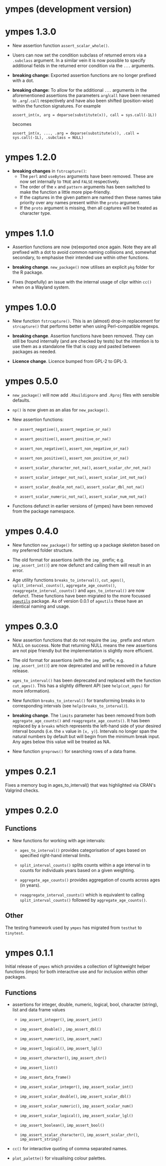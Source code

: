 # ympes (development version)

# ympes 1.3.0

- New assertion function `assert_scalar_whole()`.

- Users can now set the condition subclass of returned errors via a  `.subclass`
  argument. In a similar vein it is now possible to specify additional fields in
  the returned error condition via the `...` arguments.
  
- **breaking change:** Exported assertion functions are no longer prefixed with
  a dot.

- **breaking change:** To allow for the additional `...` arguments in the 
  aforementioned assertions the parameters `arg`/`call` have been renamed to
  `.arg`/`.call` respectively and have also been shifted (position-wise) within
  the function signatures. For example
  
  ```
  assert_int(x, arg = deparse(substitute(x)), call = sys.call(-1L))
  ```
  
  becomes
  
  ```
  assert_int(x, ..., .arg = deparse(substitute(x)), .call = sys.call(-1L), .subclass = NULL)
  ```

# ympes 1.2.0

- **breaking changes** in `fstrcapture()`:
    - The `perl` and `useBytes` arguments have been removed. These are now set
      internally to `TRUE` and `FALSE` respectively.
    - The order of the `x` and `pattern` arguments has been switched to make the
      function a little more pipe-friendly.
    - If the captures in the given pattern are named then these names take
      priority over any names present within the `proto` argument.
    - If the `proto` argument is missing, then all captures will be treated
      as character type.

# ympes 1.1.0

- Assertion functions are now (re)exported once again. Note they are all
  prefixed with a dot to avoid common naming collisions and, somewhat secondary,
  to emphasise their intended use within other functions.

- **breaking change**. `new_package()` now utilises an explicit `pkg` folder for
  the R package.
  
- Fixes (hopefully) an issue with the internal usage of clipr within `cc()` when
  on a Wayland system.

# ympes 1.0.0

- New function `fstrcapture()`. This is an (almost) drop-in replacement for
  `strcapture()` that performs better when using Perl-compatible regexps.

- **breaking change**. Assertion functions have been removed. They can still be
  found internally (and are checked by tests) but the intention is to use them
  as a standalone file that is copy and pasted between packages as needed.
  
- **Licence change**. Licence bumped from GPL-2 to GPL-3.

# ympes 0.5.0

- `new_package()` will now add `.Rbuildignore` and `.Rproj` files with sensible
  defaults.

- `np()` is now given as an alias for `new_package()`.

- New assertion functions:
    - `assert_negative()`, `assert_negative_or_na()`
    - `assert_positive()`, `assert_positive_or_na()`
    
    - `assert_non_negative()`, `assert_non_negative_or_na()`
    - `assert_non_positive()`, `assert_non_positive_or_na()`
    
    - `assert_scalar_character_not_na()`, `assert_scalar_chr_not_na()`
    - `assert_scalar_integer_not_na()`, `assert_scalar_int_not_na()`
    - `assert_scalar_double_not_na()`, `assert_scalar_dbl_not_na()`
    - `assert_scalar_numeric_not_na()`, `assert_scalar_num_not_na()`
    
- Functions defunct in earlier versions of {ympes} have been removed from the
  package namespace.
    

# ympes 0.4.0

- New function `new_package()` for setting up a package skeleton based on my
  preferred folder structure.

- The old format for assertions (with the `imp_` prefix;
  e.g. `imp_assert_int()`) are now defunct and calling them will result in an
  error.
  
- Age utility functions `breaks_to_interval()`, `cut_ages()`,
  `split_interval_counts()`, `aggregate_age_counts()`,
  `reaggregate_interval_counts()` and `ages_to_interval()` are now defunct.
  These functions have been migrated to the more focussed
  [`ageutils`](https://cran.r-project.org/package=ageutils) package. As of
  version 0.0.1 of `ageutils` these have an identical naming and usage.

# ympes 0.3.0

- New assertion functions that do not require the `imp_` prefix and return NULL
  on success. Note that returning NULL means the new assertions are not pipe
  friendly but the implementation is slightly more efficient.
  
- The old format for assertions (with the `imp_` prefix;
  e.g. `imp_assert_int()`) are now deprecated and will be removed in a future
  release.
  
- `ages_to_interval()` has been deprecated and replaced with the function
  `cut_ages()`. This has a slightly different API (see `help(cut_ages)` for
  more information).
  
- New function `breaks_to_interval()` for transforming breaks in to
  corresponding intervals (see `help(breaks_to_interval)`).
  
- **breaking change**. The `limits` parameter has been removed from both
  `aggregate_age_counts()` and `reaggregate_age_counts()`. It has been replaced
  by a `breaks` which represents the left-hand side of your desired interval
  bounds (i.e. the `x` value in `[x, y)`). Intervals no longer span the natural
  numbers by default but will begin from the minimum break input. Any ages
  below this value will be treated as NA.
   
- New function `greprows()` for searching rows of a data frame.

# ympes 0.2.1

Fixes a memory bug in ages_to_interval() that was highlighted via CRAN's
Valgrind checks.

# ympes 0.2.0

## Functions

- New functions for working with age intervals:

    - `ages_to_interval()` provides categorisation of ages based on specified
      right-hand interval limits.
      
    - `split_interval_counts()` splits counts within a age interval in to counts
      for individuals years based on a given weighting.
      
    - `aggregate_age_counts()` provides aggregation of counts across ages (in
      years).
    
    - `reaggregate_interval_counts()` which is equivalent to calling
      `split_interval_counts()` followed by `aggregate_age_counts()`.

## Other

The testing framework used by `ympes` has migrated from `testhat` to `tinytest`.

# ympes 0.1.1

Initial release of `ympes` which provides a collection of lightweight helper
functions (imps) for both interactive use and for inclusion within other
packages.

## Functions

- assertions for integer, double, numeric, logical, bool, character (string),
  list and data frame values
    
    - `imp_assert_integer()`, `imp_assert_int()`
    - `imp_assert_double()` , `imp_assert_dbl()`
    - `imp_assert_numeric()`, `imp_assert_num()`
    - `imp_assert_logical()`, `imp_assert_lgl()`
    - `imp_assert_character()`, `imp_assert_chr()`
    - `imp_assert_list()`
    - `imp_assert_data_frame()`
    
    - `imp_assert_scalar_integer()`, `imp_assert_scalar_int()`
    - `imp_assert_scalar_double()`, `imp_assert_scalar_dbl()`
    - `imp_assert_scalar_numeric()`, `imp_assert_scalar_num()`
    - `imp_assert_scalar_logical()`, `imp_assert_scalar_lgl()`
    - `imp_assert_boolean()`, `imp_assert_bool()`
    - `imp_assert_scalar_character()`, `imp_assert_scalar_chr()`, `imp_assert_string()`

- `cc()` for interactive quoting of comma separated names.
  
- `plot_palette()` for visualising colour palettes.


